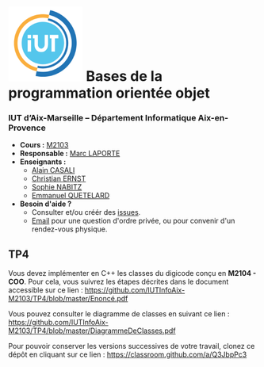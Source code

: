 # <img src="https://raw.githubusercontent.com/IUTInfoAix-M2105/Syllabus/master/assets/logo.png" alt="class logo" class="logo"/> Bases de la programmation orientée objet 

### IUT d’Aix-Marseille – Département Informatique Aix-en-Provence

* **Cours :** [M2103](http://cache.media.enseignementsup-recherche.gouv.fr/file/25/09/7/PPN_INFORMATIQUE_256097.pdf)
* **Responsable :** [Marc LAPORTE](mailto:marc.laporte@univ-amu.fr)
* **Enseignants :** 
    * [Alain CASALI](mailto:alain.casali@univ-amu.fr)
    * [Christian ERNST](mailto:chris.ernst@free.fr)
    * [Sophie NABITZ](mailto:sophie.nabitz@univ-avignon.fr)
    * [Emmanuel QUETELARD](mailto:emmanuel.quetelard@hotmail.fr)
* **Besoin d'aide ?**
    * Consulter et/ou créér des [issues](https://github.com/IUTInfoAix-M2103/tp2/issues).
    * [Email](mailto:marc.laporte@univ-amu.fr) pour une question d'ordre privée, ou pour convenir d'un rendez-vous physique.

## TP4

Vous devez implémenter en C++ les classes du digicode conçu en **M2104 - COO**. Pour cela, vous suivrez les étapes décrites dans le document accessible sur ce lien :
https://github.com/IUTInfoAix-M2103/TP4/blob/master/Enoncé.pdf

Vous pouvez consulter le diagramme de classes en suivant ce lien :
https://github.com/IUTInfoAix-M2103/TP4/blob/master/DiagrammeDeClasses.pdf

Pour pouvoir conserver les versions successives de votre travail, clonez ce dépôt en cliquant sur ce lien : 
https://classroom.github.com/a/Q3JbpPc3
